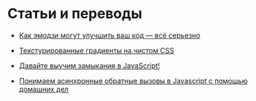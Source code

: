 # Статьи и переводы
- [Как эмодзи могут улучшить ваш код — всё серьезно](https://github.com/CubiZm/articles/tree/master/emoji-and-coding)
- [Текстурированные градиенты на чистом CSS](https://github.com/CubiZm/articles/tree/master/textured-gradients-in-pure-css)
- [Давайте выучим замыкания в JavaScript!](https://github.com/CubiZm/articles/tree/master/lets-learn-javascript-closures)

- [Понимаем асинхронные обратные вызовы в Javascript с помощью домашних дел](https://github.com/CubiZm/articles/tree/master/understanding-callbacks-javascript)
